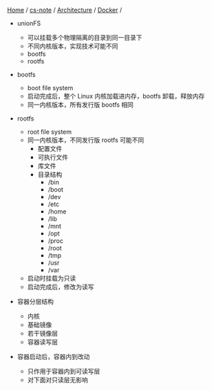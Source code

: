 [Home](https://mengxianbin.github.io) /
[cs-note](https://mengxianbin.github.io/cs-note) /
[Architecture](https://mengxianbin.github.io/cs-note/content/Architecture) /
[Docker](https://mengxianbin.github.io/cs-note/content/Architecture/Docker) /

* unionFS
    * 可以挂载多个物理隔离的目录到同一目录下
    * 不同内核版本，实现技术可能不同
    * bootfs
    * rootfs

* bootfs
    * boot file system
    * 启动完成后，整个 Linux 内核加载进内存，bootfs 卸载，释放内存
    * 同一内核版本，所有发行版 bootfs 相同

* rootfs
    * root file system
    * 同一内核版本，不同发行版 rootfs 可能不同
        * 配置文件
        * 可执行文件
        * 库文件
        * 目录结构
            * /bin
            * /boot
            * /dev
            * /etc
            * /home
            * /lib
            * /mnt
            * /opt
            * /proc
            * /root
            * /tmp
            * /usr
            * /var
    * 启动时挂载为只读
    * 启动完成后，修改为读写

* 容器分层结构
    * 内核
    * 基础镜像
    * 若干镜像层
    * 容器读写层

* 容器启动后，容器内到改动
    * 只作用于容器内到可读写层
    * 对下面对只读层无影响
